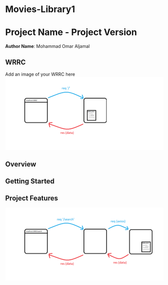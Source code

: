 # Movies-Library1

# Project Name - Project Version

**Author Name**: Mohammad Omar Aljamal

## WRRC
Add an image of your WRRC here
![](./Lab13.png)
## Overview

## Getting Started
<!-- What are the steps that a user must take in order to build this app on their own machine and get it running? -->

## Project Features
<!-- What are the features included in you app -->

<!----------------------------------Lab14 ----------------->

![](./assests/Lab14.png)
